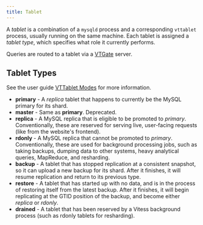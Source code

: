 ```yaml
---
title: Tablet
---
```


A *tablet* is a combination of a `mysqld` process and a corresponding `vttablet` process, usually running on the same machine. Each tablet is assigned a *tablet type*, which specifies what role it currently performs.

Queries are routed to a tablet via a [VTGate](../vtgate) server.

## Tablet Types

See the user guide [VTTablet Modes](../../user-guides/configuration-basic/vttablet-mysql/) for more information.

* **primary** - A *replica* tablet that happens to currently be the MySQL primary for its shard.
* **master** - Same as **primary**. Deprecated.
* **replica** - A MySQL replica that is eligible to be promoted to *primary*. Conventionally, these are reserved for serving live, user-facing requests (like from the website's frontend).
* **rdonly** - A MySQL replica that cannot be promoted to *primary*. Conventionally, these are used for background processing jobs, such as taking backups, dumping data to other systems, heavy analytical queries, MapReduce, and resharding.
* **backup** - A tablet that has stopped replication at a consistent snapshot, so it can upload a new backup for its shard. After it finishes, it will resume replication and return to its previous type.
* **restore** - A tablet that has started up with no data, and is in the process of restoring itself from the latest backup. After it finishes, it will begin replicating at the GTID position of the backup, and become either *replica* or *rdonly*.
* **drained** - A tablet that has been reserved by a Vitess background process (such as rdonly tablets for resharding).

